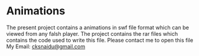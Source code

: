 # Animations
The present project contains a animations in swf file format which can be viewed from any falsh player. The project contains the rar files which contains the code used to write this file. Please contact me to open this file My Email: cksnaidu@gmail.com

